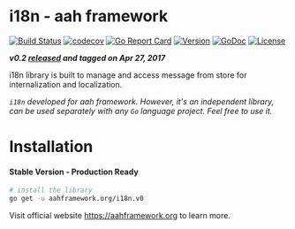 # i18n - aah framework
[![Build Status](https://travis-ci.org/go-aah/i18n.svg?branch=master)](https://travis-ci.org/go-aah/i18n) [![codecov](https://codecov.io/gh/go-aah/i18n/branch/master/graph/badge.svg)](https://codecov.io/gh/go-aah/i18n/branch/master) [![Go Report Card](https://goreportcard.com/badge/aahframework.org/i18n.v0)](https://goreportcard.com/report/aahframework.org/i18n.v0) [![Version](https://img.shields.io/badge/version-0.2-blue.svg)](https://github.com/go-aah/i18n/releases/latest) [![GoDoc](https://godoc.org/aahframework.org/i18n.v0?status.svg)](https://godoc.org/aahframework.org/i18n.v0)  [![License](https://img.shields.io/github/license/go-aah/i18n.svg)](LICENSE)

***v0.2 [released](https://github.com/go-aah/i18n/releases/latest) and tagged on Apr 27, 2017***

i18n library is built to manage and access message from store for internalization and localization.

*`i18n` developed for aah framework. However, it's an independent library, can be used separately with any `Go` language project. Feel free to use it.*

# Installation
#### Stable Version - Production Ready
```sh
# install the library
go get -u aahframework.org/i18n.v0
```

Visit official website https://aahframework.org to learn more.

